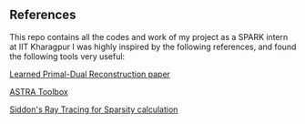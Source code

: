 ## References

This repo contains all the codes and work of my project as a SPARK intern at IIT Kharagpur
I was highly inspired by the following references, and found the following tools very useful:

[Learned Primal-Dual Reconstruction paper](https://arxiv.org/pdf/1707.06474)

[ASTRA Toolbox](https://astra-toolbox.com/)

[Siddon's Ray Tracing for Sparsity calculation](https://aapm.onlinelibrary.wiley.com/doi/10.1118/1.595715)





